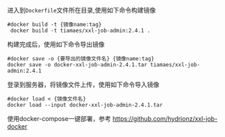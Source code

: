 
进入到`Dockerfile`文件所在目录,使用如下命令构建镜像
```shell
#docker build -t {镜像name:tag}
 docker build -t tiamaes/xxl-job-admin:2.4.1 .
```

构建完成后，使用如下命令导出镜像
```shell
#docker save -o {要导出的镜像文件名} {镜像name:tag}
docker save -o docker-xxl-job-admin-2.4.1.tar tiamaes/xxl-job-admin:2.4.1
```

登录到服务器，将镜像文件上传，使用如下命令导入镜像
```shell
#docker load < {镜像文件名}
docker load --input docker-xxl-job-admin-2.4.1.tar
```

使用docker-compose一键部署，参考 https://github.com/hydrionz/xxl-job-docker